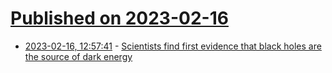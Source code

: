 # [Published on 2023-02-16](index.md)

* [2023-02-16, 12:57:41](https://news.ycombinator.com/item?id=34818078) - [Scientists find first evidence that black holes are the source of dark energy](https://phys.org/news/2023-02-scientists-evidence-black-holes-source.html)
